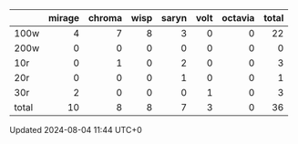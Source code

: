 |       |   mirage |   chroma |   wisp |   saryn |   volt |   octavia |   total |
|:------|---------:|---------:|-------:|--------:|-------:|----------:|--------:|
| 100w  |        4 |        7 |      8 |       3 |      0 |         0 |      22 |
| 200w  |        0 |        0 |      0 |       0 |      0 |         0 |       0 |
| 10r   |        0 |        1 |      0 |       2 |      0 |         0 |       3 |
| 20r   |        0 |        0 |      0 |       1 |      0 |         0 |       1 |
| 30r   |        2 |        0 |      0 |       0 |      1 |         0 |       3 |
| total |       10 |        8 |      8 |       7 |      3 |         0 |      36 |

Updated 2024-08-04 11:44 UTC+0